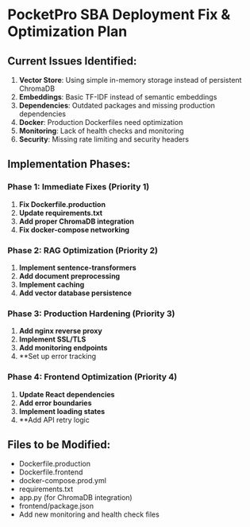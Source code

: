 # PocketPro SBA Deployment Fix & Optimization Plan

## Current Issues Identified:
1. **Vector Store**: Using simple in-memory storage instead of persistent ChromaDB
2. **Embeddings**: Basic TF-IDF instead of semantic embeddings
3. **Dependencies**: Outdated packages and missing production dependencies
4. **Docker**: Production Dockerfiles need optimization
5. **Monitoring**: Lack of health checks and monitoring
6. **Security**: Missing rate limiting and security headers

## Implementation Phases:

### Phase 1: Immediate Fixes (Priority 1)
1. **Fix Dockerfile.production**
2. **Update requirements.txt**
3. **Add proper ChromaDB integration**
4. **Fix docker-compose networking**

### Phase 2: RAG Optimization (Priority 2)
1. **Implement sentence-transformers**
2. **Add document preprocessing**
3. **Implement caching**
4. **Add vector database persistence**

### Phase 3: Production Hardening (Priority 3)
1. **Add nginx reverse proxy**
2. **Implement SSL/TLS**
3. **Add monitoring endpoints**
4. **Set up error tracking

### Phase 4: Frontend Optimization (Priority 4)
1. **Update React dependencies**
2. **Add error boundaries**
3. **Implement loading states**
4. **Add API retry logic

## Files to be Modified:
- Dockerfile.production
- Dockerfile.frontend
- docker-compose.prod.yml
- requirements.txt
- app.py (for ChromaDB integration)
- frontend/package.json
- Add new monitoring and health check files
